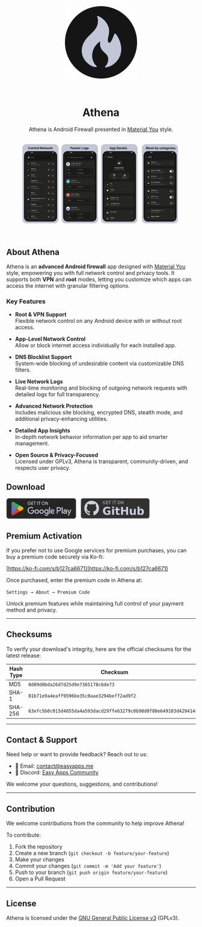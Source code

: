 

<div align="center">
<img width="192" height="192" src="metadata/en-US/images/icon.png" align="center" alt="">
</div>
<br></br>

<div align="center">
    <h1>Athena</h1>
    <p>Athena is Android Firewall presented in <a target="_blank" href="https://m3.material.io/">Material You</a> style.</p>
    <br/>
    <img src="metadata/en-US/images/phoneScreenshots/1.png" width="19.2%" alt="startup" />&nbsp;
    <img src="metadata/en-US/images/phoneScreenshots/2.png" width="19.2%" alt="feeds" />&nbsp;
    <img src="metadata/en-US/images/phoneScreenshots/3.png" width="19.2%" alt="startup" />&nbsp;&nbsp;
    <img src="metadata/en-US/images/phoneScreenshots/4.png" width="19.2%" alt="feeds" />&nbsp;
</div>





&nbsp;

## About Athena

Athena is an <strong>advanced Android firewall</strong> app designed with <a href="https://m3.material.io/" target="_blank" rel="noopener noreferrer">Material You</a> style, empowering you with full network control and privacy tools. It supports both <strong>VPN</strong> and <strong>root</strong> modes, letting you customize which apps can access the internet with granular filtering options.

### Key Features

- **Root & VPN Support**  
  Flexible network control on any Android device with or without root access.  

- **App-Level Network Control**  
  Allow or block internet access individually for each installed app.  

- **DNS Blocklist Support**  
  System-wide blocking of undesirable content via customizable DNS filters.  

- **Live Network Logs**  
  Real-time monitoring and blocking of outgoing network requests with detailed logs for full transparency.  

- **Advanced Network Protection**  
  Includes malicious site blocking, encrypted DNS, stealth mode, and additional privacy-enhancing utilities.  

- **Detailed App Insights**  
  In-depth network behavior information per app to aid smarter management.  

- **Open Source & Privacy-Focused**  
  Licensed under GPLv3, Athena is transparent, community-driven, and respects user privacy.


## Download

[<img src=".github/play_store.png" alt="Get it on Play Store" height="55">](https://play.google.com/store/apps/details?id=com.kin.athena) &nbsp;
[<img src=".github/github.png" alt="Get it on Github" height="55">](https://github.com/Kin69/Athena/releases) &nbsp;

## Premium Activation

If you prefer not to use Google services for premium purchases, you can buy a premium code securely via Ko-fi:

[https://ko-fi.com/s/b127ca6671](https://ko-fi.com/s/b127ca6671)

Once purchased, enter the premium code in Athena at:

`Settings → About → Premium Code`

Unlock premium features while maintaining full control of your payment method and privacy.

---

## Checksums

To verify your download's integrity, here are the official checksums for the latest release:

| Hash Type | Checksum                                   |
|-----------|--------------------------------------------|
| MD5       | `0d09d0bda26d7d25d9e7365178c6de73`       |
| SHA-1     | `81b71e9a4eaff9596be35c0aae3294beff2ad9f2` |
| SHA-256   | `63efc5b0c015d4855da4a593dacd29ffe63279c0b98d0f80e649103d429414ec` |

---

## Contact & Support

Need help or want to provide feedback? Reach out to us:

- 📧 Email: [contact@easyapps.me](mailto:contact@easyapps.me)  
- 💬 Discord: [Easy Apps Community](https://discord.gg/ZrP4G8z23H)

We welcome your questions, suggestions, and contributions!

---

## Contribution

We welcome contributions from the community to help improve Athena!

To contribute:

1. Fork the repository  
2. Create a new branch (`git checkout -b feature/your-feature`)  
3. Make your changes  
4. Commit your changes (`git commit -m 'Add your feature'`)  
5. Push to your branch (`git push origin feature/your-feature`)  
6. Open a Pull Request

---

## License

Athena is licensed under the [GNU General Public License v3](https://www.gnu.org/licenses/gpl-3.0.html) (GPLv3).
